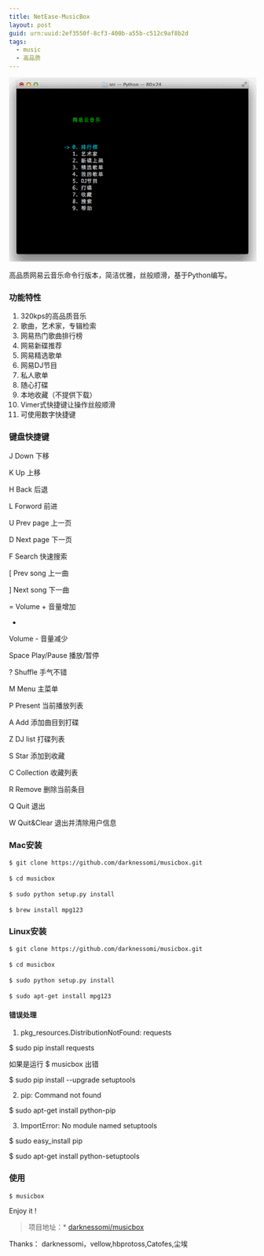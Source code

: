 ```yaml
---
title: NetEase-MusicBox
layout: post
guid: urn:uuid:2ef3550f-8cf3-400b-a55b-c512c9af8b2d
tags:
  - music
  - 高品质
---
```


[![bridge to wonderland](/media/files/2014/09/05/NetEase-MusicBox.gif)](https://bolg-1257385283.cos.ap-chengdu.myqcloud.com/2014/09/05/NetEase-MusicBox.gif)

高品质网易云音乐命令行版本，简洁优雅，丝般顺滑，基于Python编写。

### [](https://github.com/darknessomi/musicbox#%E5%8A%9F%E8%83%BD%E7%89%B9%E6%80%A7)功能特性

  1. 320kps的高品质音乐
  2. 歌曲，艺术家，专辑检索
  3. 网易热门歌曲排行榜
  4. 网易新碟推荐
  5. 网易精选歌单
  6. 网易DJ节目
  7. 私人歌单
  8. 随心打碟
  9. 本地收藏（不提供下载）
  10. Vimer式快捷键让操作丝般顺滑
  11. 可使用数字快捷键

### [](https://github.com/darknessomi/musicbox#%E9%94%AE%E7%9B%98%E5%BF%AB%E6%8D%B7%E9%94%AE)键盘快捷键

J
Down
下移

K
Up
上移

H
Back
后退

L
Forword
前进

U
Prev page
上一页

D
Next page
下一页

F
Search
快速搜索

[
Prev song
上一曲

]
Next song
下一曲

=
Volume +
音量增加

-
Volume -
音量减少

Space
Play/Pause
播放/暂停

?
Shuffle
手气不错

M
Menu
主菜单

P
Present
当前播放列表

A
Add
添加曲目到打碟

Z
DJ list
打碟列表

S
Star
添加到收藏

C
Collection
收藏列表

R
Remove
删除当前条目

Q
Quit
退出

W
Quit&Clear
退出并清除用户信息

### [](https://github.com/darknessomi/musicbox#mac%E5%AE%89%E8%A3%85)Mac安装
    
    $ git clone https://github.com/darknessomi/musicbox.git  
    
    $ cd musicbox
    
    $ sudo python setup.py install
    
    $ brew install mpg123
    

### [](https://github.com/darknessomi/musicbox#linux%E5%AE%89%E8%A3%85)Linux安装
    
    $ git clone https://github.com/darknessomi/musicbox.git  
    
    $ cd musicbox
    
    $ sudo python setup.py install
    
    $ sudo apt-get install mpg123
    

#### [](https://github.com/darknessomi/musicbox#%E9%94%99%E8%AF%AF%E5%A4%84%E7%90%86)错误处理

  1. pkg_resources.DistributionNotFound: requests

$ sudo pip install requests

如果是运行 $ musicbox 出错

$ sudo pip install --upgrade setuptools

  2. pip: Command not found

$ sudo apt-get install python-pip

  3. ImportError: No module named setuptools

$ sudo easy_install pip

$ sudo apt-get install python-setuptools

### [](https://github.com/darknessomi/musicbox#%E4%BD%BF%E7%94%A8)使用
    
    $ musicbox
    

Enjoy it !

>项目地址：* [darknessomi/musicbox](https://github.com/darknessomi/musicbox)

Thanks： darknessomi，vellow,hbprotoss,Catofes,尘埃
